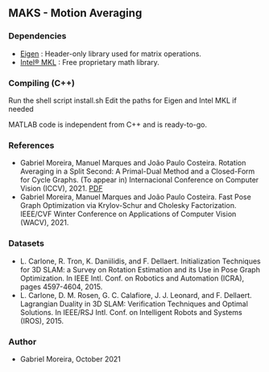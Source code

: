 ## MAKS - Motion Averaging

### Dependencies
* [Eigen](http://eigen.tuxfamily.org) : Header-only library used for matrix operations.
* [Intel® MKL](https://software.intel.com/content/www/us/en/develop/tools/math-kernel-library.html) : Free proprietary math library.


### Compiling (C++)
Run the shell script install.sh
Edit the paths for Eigen and Intel MKL if needed

MATLAB code is independent from C++ and is ready-to-go.

### References
* Gabriel Moreira, Manuel Marques and João Paulo Costeira. Rotation Averaging in a Split Second: A Primal-Dual Method and a Closed-Form for Cycle Graphs. (To appear in) Internacional Conference on Computer Vision (ICCV), 2021. [PDF](https://arxiv.org/pdf/2109.08046.pdf)
* Gabriel Moreira, Manuel Marques and João Paulo Costeira. Fast Pose Graph Optimization via Krylov-Schur and Cholesky Factorization. IEEE/CVF Winter Conference on Applications of Computer Vision (WACV), 2021.

### Datasets
* L. Carlone, R. Tron, K. Daniilidis, and F. Dellaert. Initialization Techniques for 3D SLAM: a Survey on Rotation Estimation and its Use in Pose Graph Optimization. In IEEE Intl. Conf. on Robotics and Automation (ICRA), pages 4597-4604, 2015.
* L. Carlone, D. M. Rosen, G. C. Calafiore, J. J. Leonard, and F. Dellaert. Lagrangian Duality in 3D SLAM: Verification Techniques and Optimal Solutions. In IEEE/RSJ Intl. Conf. on Intelligent Robots and Systems (IROS), 2015.

### Author
* Gabriel Moreira, October 2021

